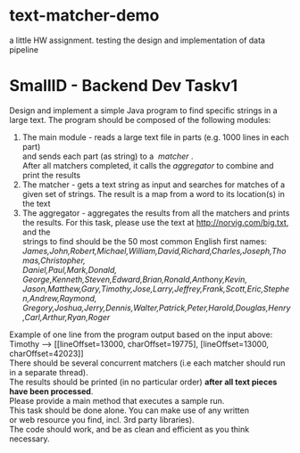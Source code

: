 # text-matcher-demo
a little HW assignment. testing the design and implementation of data pipeline

# SmallID - Backend Dev Task ​v1

Design and implement a simple Java program to find specific strings in a large text. The
program should be composed of the following modules:

1. The main module - reads a large text file in parts (e.g. 1000 lines in each part)  
   and sends each part (as string) to a ​ _matcher_ ​.  
   After all matchers completed, it calls the _aggregator_ ​to combine and print the results
2. The matcher - gets a text string as input and searches for matches of a given set of
    strings. The result is a map from a word to its location(s) in the text
3. The aggregator - aggregates the results from all the matchers and prints the results.
   For this task, please use the text at ​http://norvig.com/big.txt​, and the  
   strings to find should be the 50 most common English first names:
   _James,John,Robert,Michael,William,David,Richard,Charles,Joseph,Thomas,Christopher,  
   Daniel,Paul,Mark,Donald,  George,Kenneth,Steven,Edward,Brian,Ronald,Anthony,Kevin,  
   Jason,Matthew,Gary,Timothy,Jose,Larry,Jeffrey,Frank,Scott,Eric,Stephen,Andrew,Raymond,  
   Gregory,Joshua,Jerry,Dennis,Walter,Patrick,Peter,Harold,Douglas,Henry,Carl,Arthur,Ryan,Roger_
     
     
Example of one line from the program output based on the input above:  
Timothy --> [[lineOffset=13000, charOffset=19775], [lineOffset=13000, charOffset=42023]]  
There should be several concurrent matchers (i.e each matcher should run in a separate
thread).  
The results should be printed (in no particular order) **after all text pieces have been
processed**.  
Please provide a main method that executes a sample run.  
This task should be done alone.​ You ​can ​make use of any written  
or web resource you find,
incl. 3rd party libraries).  
The code should work, and be as clean and efficient as you think necessary.


